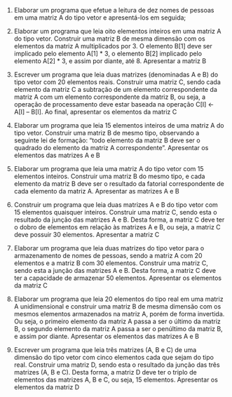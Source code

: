 1. Elaborar um programa que efetue a leitura de dez nomes de pessoas em uma matriz A do tipo vetor e apresentá-los em seguida;

2. Elaborar um programa que leia oito elementos inteiros em uma matriz A do tipo vetor. Construir uma matriz B de mesma dimensão com os elementos da matriz A multiplicados por 3. O elemento B[1] deve ser implicado pelo elemento A[1] * 3, o elemento B[2] implicado pelo elemento A[2] * 3, e assim por diante, até 8. Apresentar a matriz B

3. Escrever um programa que leia duas matrizes (denominadas A e B) do tipo vetor com 20 elementos reais. Construir uma matriz C, sendo cada elemento da matriz C a subtração de um elemento correspondente da matriz A com um elemento correspondente da matriz B, ou seja, a operação de processamento deve estar baseada na operação C[I] ← A[I] – B[I]. Ao final, apresentar os elementos da matriz C

4. Elaborar um programa que leia 15 elementos inteiros de uma matriz A do tipo vetor. Construir uma matriz B de mesmo tipo, observando a seguinte lei de formação: “todo elemento da matriz B deve ser o quadrado do elemento da matriz A correspondente”. Apresentar os elementos das matrizes A e B

5. Elaborar um programa que leia uma matriz A do tipo vetor com 15 elementos inteiros. Construir uma matriz B do mesmo tipo, e cada elemento da matriz B deve ser o resultado da fatorial correspondente de cada elemento da matriz A. Apresentar as matrizes A e B

6. Construir um programa que leia duas matrizes A e B do tipo vetor com 15 elementos quaisquer inteiros. Construir uma matriz C, sendo esta o resultado da junção das matrizes A e B. Desta forma, a matriz C deve ter o dobro de elementos em relação às matrizes A e B, ou seja, a matriz C deve possuir 30 elementos. Apresentar a matriz C

7. Elaborar um programa que leia duas matrizes do tipo vetor para o armazenamento de nomes de pessoas, sendo a matriz A com 20 elementos e a matriz B com 30 elementos. Construir uma matriz C, sendo esta a junção das matrizes A e B. Desta forma, a matriz C deve ter a capacidade de armazenar 50 elementos. Apresentar os elementos da matriz C

8. Elaborar um programa que leia 20 elementos do tipo real em uma matriz A unidimensional e construir uma matriz B de mesma dimensão com os mesmos elementos armazenados na matriz A, porém de forma invertida. Ou seja, o primeiro elemento da matriz A passa a ser o último da matriz B, o segundo elemento da matriz A passa a ser o penúltimo da matriz B, e assim por diante. Apresentar os elementos das matrizes A e B

9. Escrever um programa que leia três matrizes (A, B e C) de uma dimensão do tipo vetor com cinco elementos cada que sejam do tipo real. Construir uma matriz D, sendo esta o resultado da junção das três matrizes (A, B e C). Desta forma, a matriz D deve ter o triplo de elementos das matrizes A, B e C, ou seja, 15 elementos. Apresentar os elementos da matriz D
